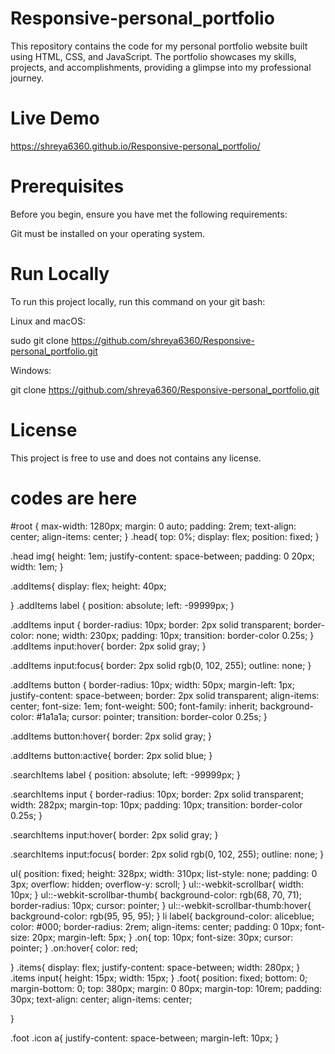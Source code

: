 # Responsive-personal_portfolio
This repository contains the code for my personal portfolio website built using HTML, CSS, and JavaScript. The portfolio showcases my skills, projects, and accomplishments, providing a glimpse into my professional journey.

# Live Demo
https://shreya6360.github.io/Responsive-personal_portfolio/ 


# Prerequisites
Before you begin, ensure you have met the following requirements: 
 
Git must be installed on your operating system.

# Run Locally
To run this project locally, run this command on your git bash:

Linux and macOS:

sudo git clone https://github.com/shreya6360/Responsive-personal_portfolio.git 

Windows:

git clone https://github.com/shreya6360/Responsive-personal_portfolio.git 

# License
This project is free to use and does not contains any license.

# codes are here
#root {
  max-width: 1280px;
  margin: 0 auto;
  padding: 2rem;
  text-align: center;
  align-items: center;
}
.head{
  top: 0%;
  display: flex;
  position: fixed;
}

.head img{
  height: 1em;
  justify-content: space-between;
  padding: 0 20px;
  width: 1em;
}

.addItems{
  display: flex;
  height: 40px;
  
}
.addItems label {
  position: absolute;
  left: -99999px;
}

.addItems input {
  border-radius: 10px;
  border: 2px solid transparent;
  border-color: none;
  width: 230px;
  padding: 10px;
  transition: border-color 0.25s;
}
.addItems input:hover{
  border: 2px solid gray;
}

.addItems input:focus{
  border: 2px solid rgb(0, 102, 255);
  outline: none;
}

.addItems button {
  border-radius: 10px;
  width: 50px;
  margin-left: 1px;
  justify-content: space-between;
  border: 2px solid transparent;
  align-items: center;
  font-size: 1em;
  font-weight: 500;
  font-family: inherit;
  background-color: #1a1a1a;
  cursor: pointer;
  transition: border-color 0.25s;
}

.addItems button:hover{
  border: 2px solid gray;
}

.addItems button:active{
  border: 2px solid blue;
}

.searchItems label {
  position: absolute;
  left: -99999px;
}

.searchItems input {
  border-radius: 10px;
  border: 2px solid transparent;
  width: 282px;
  margin-top: 10px;
  padding: 10px; 
  transition: border-color 0.25s;
}

.searchItems input:hover{
  border: 2px solid gray;
}

.searchItems input:focus{
  border: 2px solid rgb(0, 102, 255);
  outline: none;
}

ul{
  position: fixed;
  height: 328px;
  width: 310px;
  list-style: none;
  padding: 0 3px;
  overflow: hidden;
  overflow-y: scroll;
}
ul::-webkit-scrollbar{
  width: 10px;
}
ul::-webkit-scrollbar-thumb{
  background-color: rgb(68, 70, 71);
  border-radius: 10px;
  cursor: pointer;
}
ul::-webkit-scrollbar-thumb:hover{
  background-color: rgb(95, 95, 95);
}
li label{
  background-color: aliceblue;
  color: #000;
  border-radius: 2rem;
  align-items: center;
  padding: 0 10px;
  font-size: 20px;
  margin-left: 5px;
}
.on{
  top: 10px;
  font-size: 30px;
  cursor: pointer;
}
.on:hover{
  color: red;
  
}
.items{
  display: flex;
  justify-content: space-between;
  width: 280px;
}
.items input{
  height: 15px;
  width: 15px;
}
.foot{
  position: fixed;
  bottom: 0;
  margin-bottom: 0;
  top: 380px;
  margin: 0 80px;
  margin-top: 10rem;
  padding: 30px;
  text-align: center;
  align-items: center;

}

.foot .icon a{
  justify-content: space-between;
  margin-left: 10px;
}

